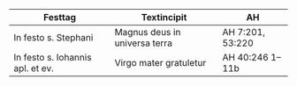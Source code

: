 | Festtag | Textincipit | AH|
|---------|-------------|---|
| In festo s. Stephani | Magnus deus in universa terra | AH 7:201, 53:220 |
| In festo s. Iohannis apl. et ev. | Virgo mater gratuletur | AH 40:246 1–11b |
